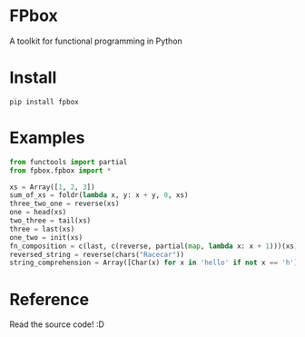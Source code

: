 # FPbox
A toolkit for functional programming in Python

# Install
`pip install fpbox`

# Examples
```python
from functools import partial
from fpbox.fpbox import *

xs = Array([1, 2, 3])
sum_of_xs = foldr(lambda x, y: x + y, 0, xs)
three_two_one = reverse(xs)
one = head(xs)
two_three = tail(xs)
three = last(xs)
one_two = init(xs)
fn_composition = c(last, c(reverse, partial(map, lambda x: x + 1)))(xs)
reversed_string = reverse(chars("Racecar"))
string_comprehension = Array([Char(x) for x in 'hello' if not x == 'h'])
```

# Reference
Read the source code! :D
